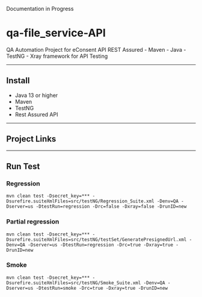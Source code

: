Documentation in Progress
# qa-file_service-API
QA Automation Project for eConsent API
REST Assured - Maven - Java - TestNG - Xray framework for API Testing

____________________________________________________________

## Install
* Java 13 or higher
* Maven
* TestNG
* Rest Assured API

____________________________________________________________

## Project Links


____________________________________________________________
## Run Test

### Regression
```
mvn clean test -Dsecret_key=*** -Dsurefire.suiteXmlFiles=src/testNG/Regression_Suite.xml -Denv=QA -Dserver=us -DtestRun=regression -Drc=false -Dxray=false -DrunID=new
```

### Partial regression
```
mvn clean test -Dsecret_key=*** -Dsurefire.suiteXmlFiles=src/testNG/testSet/GeneratePresignedUrl.xml -Denv=QA -Dserver=us -DtestRun=regression -Drc=true -Dxray=true -DrunID=new
```

### Smoke
```
mvn clean test -Dsecret_key=*** -Dsurefire.suiteXmlFiles=src/testNG/Smoke_Suite.xml -Denv=QA -Dserver=us -DtestRun=smoke -Drc=true -Dxray=true -DrunID=new
```